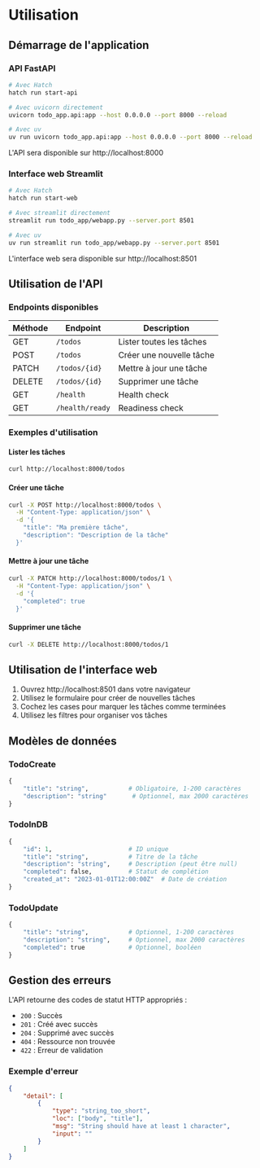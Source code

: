# Utilisation

## Démarrage de l'application

### API FastAPI

```bash
# Avec Hatch
hatch run start-api

# Avec uvicorn directement
uvicorn todo_app.api:app --host 0.0.0.0 --port 8000 --reload

# Avec uv
uv run uvicorn todo_app.api:app --host 0.0.0.0 --port 8000 --reload
```

L'API sera disponible sur http://localhost:8000

### Interface web Streamlit

```bash
# Avec Hatch
hatch run start-web

# Avec streamlit directement
streamlit run todo_app/webapp.py --server.port 8501

# Avec uv
uv run streamlit run todo_app/webapp.py --server.port 8501
```

L'interface web sera disponible sur http://localhost:8501

## Utilisation de l'API

### Endpoints disponibles

| Méthode | Endpoint | Description |
|---------|----------|-------------|
| GET | `/todos` | Lister toutes les tâches |
| POST | `/todos` | Créer une nouvelle tâche |
| PATCH | `/todos/{id}` | Mettre à jour une tâche |
| DELETE | `/todos/{id}` | Supprimer une tâche |
| GET | `/health` | Health check |
| GET | `/health/ready` | Readiness check |

### Exemples d'utilisation

#### Lister les tâches

```bash
curl http://localhost:8000/todos
```

#### Créer une tâche

```bash
curl -X POST http://localhost:8000/todos \
  -H "Content-Type: application/json" \
  -d '{
    "title": "Ma première tâche",
    "description": "Description de la tâche"
  }'
```

#### Mettre à jour une tâche

```bash
curl -X PATCH http://localhost:8000/todos/1 \
  -H "Content-Type: application/json" \
  -d '{
    "completed": true
  }'
```

#### Supprimer une tâche

```bash
curl -X DELETE http://localhost:8000/todos/1
```

## Utilisation de l'interface web

1. Ouvrez http://localhost:8501 dans votre navigateur
2. Utilisez le formulaire pour créer de nouvelles tâches
3. Cochez les cases pour marquer les tâches comme terminées
4. Utilisez les filtres pour organiser vos tâches

## Modèles de données

### TodoCreate

```python
{
    "title": "string",           # Obligatoire, 1-200 caractères
    "description": "string"       # Optionnel, max 2000 caractères
}
```

### TodoInDB

```python
{
    "id": 1,                     # ID unique
    "title": "string",           # Titre de la tâche
    "description": "string",     # Description (peut être null)
    "completed": false,          # Statut de complétion
    "created_at": "2023-01-01T12:00:00Z"  # Date de création
}
```

### TodoUpdate

```python
{
    "title": "string",           # Optionnel, 1-200 caractères
    "description": "string",     # Optionnel, max 2000 caractères
    "completed": true            # Optionnel, booléen
}
```

## Gestion des erreurs

L'API retourne des codes de statut HTTP appropriés :

- `200` : Succès
- `201` : Créé avec succès
- `204` : Supprimé avec succès
- `404` : Ressource non trouvée
- `422` : Erreur de validation

### Exemple d'erreur

```json
{
    "detail": [
        {
            "type": "string_too_short",
            "loc": ["body", "title"],
            "msg": "String should have at least 1 character",
            "input": ""
        }
    ]
}
```
